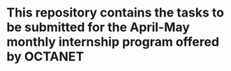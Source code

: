 # This repository contains the tasks to be submitted for the April-May monthly internship program offered by OCTANET
